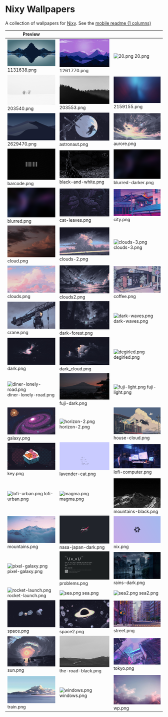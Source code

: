 # Nixy Wallpapers

A collection of wallpapers for [Nixy](https://github.com/anotherhadi/nixy).
See the [mobile readme (1 columns)](./docs/MOBILE-VIEW.md)


| Preview |    |    |
| ------- | -- | -- |
| ![1131638.png](./wallpapers/1131638.png) 1131638.png | ![1261770.png](./wallpapers/1261770.png) 1261770.png | ![20.png](./wallpapers/20.png) 20.png |
| ![203540.png](./wallpapers/203540.png) 203540.png | ![203553.png](./wallpapers/203553.png) 203553.png | ![2159155.png](./wallpapers/2159155.png) 2159155.png |
| ![2629470.png](./wallpapers/2629470.png) 2629470.png | ![astronaut.png](./wallpapers/astronaut.png) astronaut.png | ![aurore.png](./wallpapers/aurore.png) aurore.png |
| ![barcode.png](./wallpapers/barcode.png) barcode.png | ![black-and-white.png](./wallpapers/black-and-white.png) black-and-white.png | ![blurred-darker.png](./wallpapers/blurred-darker.png) blurred-darker.png |
| ![blurred.png](./wallpapers/blurred.png) blurred.png | ![cat-leaves.png](./wallpapers/cat-leaves.png) cat-leaves.png | ![city.png](./wallpapers/city.png) city.png |
| ![cloud.png](./wallpapers/cloud.png) cloud.png | ![clouds-2.png](./wallpapers/clouds-2.png) clouds-2.png | ![clouds-3.png](./wallpapers/clouds-3.png) clouds-3.png |
| ![clouds.png](./wallpapers/clouds.png) clouds.png | ![clouds2.png](./wallpapers/clouds2.png) clouds2.png | ![coffee.png](./wallpapers/coffee.png) coffee.png |
| ![crane.png](./wallpapers/crane.png) crane.png | ![dark-forest.png](./wallpapers/dark-forest.png) dark-forest.png | ![dark-waves.png](./wallpapers/dark-waves.png) dark-waves.png |
| ![dark.png](./wallpapers/dark.png) dark.png | ![dark_cloud.png](./wallpapers/dark_cloud.png) dark_cloud.png | ![degirled.png](./wallpapers/degirled.png) degirled.png |
| ![diner-lonely-road.png](./wallpapers/diner-lonely-road.png) diner-lonely-road.png | ![fuji-dark.png](./wallpapers/fuji-dark.png) fuji-dark.png | ![fuji-light.png](./wallpapers/fuji-light.png) fuji-light.png |
| ![galaxy.png](./wallpapers/galaxy.png) galaxy.png | ![horizon-2.png](./wallpapers/horizon-2.png) horizon-2.png | ![house-cloud.png](./wallpapers/house-cloud.png) house-cloud.png |
| ![key.png](./wallpapers/key.png) key.png | ![lavender-cat.png](./wallpapers/lavender-cat.png) lavender-cat.png | ![lofi-computer.png](./wallpapers/lofi-computer.png) lofi-computer.png |
| ![lofi-urban.png](./wallpapers/lofi-urban.png) lofi-urban.png | ![magma.png](./wallpapers/magma.png) magma.png | ![mountains-black.png](./wallpapers/mountains-black.png) mountains-black.png |
| ![mountains.png](./wallpapers/mountains.png) mountains.png | ![nasa-japan-dark.png](./wallpapers/nasa-japan-dark.png) nasa-japan-dark.png | ![nix.png](./wallpapers/nix.png) nix.png |
| ![pixel-galaxy.png](./wallpapers/pixel-galaxy.png) pixel-galaxy.png | ![problems.png](./wallpapers/problems.png) problems.png | ![rains-dark.png](./wallpapers/rains-dark.png) rains-dark.png |
| ![rocket-launch.png](./wallpapers/rocket-launch.png) rocket-launch.png | ![sea.png](./wallpapers/sea.png) sea.png | ![sea2.png](./wallpapers/sea2.png) sea2.png |
| ![space.png](./wallpapers/space.png) space.png | ![space2.png](./wallpapers/space2.png) space2.png | ![street.png](./wallpapers/street.png) street.png |
| ![sun.png](./wallpapers/sun.png) sun.png | ![the-road-black.png](./wallpapers/the-road-black.png) the-road-black.png | ![tokyo.png](./wallpapers/tokyo.png) tokyo.png |
| ![train.png](./wallpapers/train.png) train.png | ![windows.png](./wallpapers/windows.png) windows.png | ![wp.png](./wallpapers/wp.png) wp.png |
